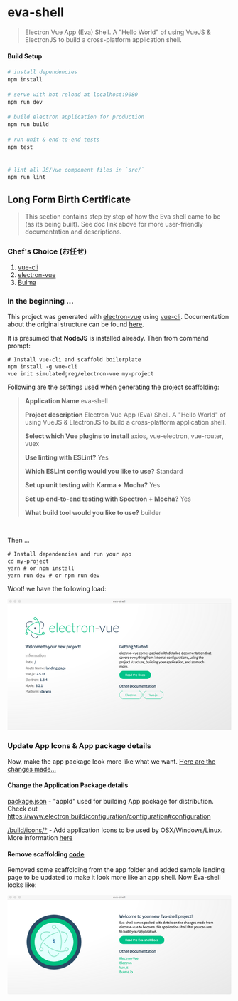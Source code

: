 # eva-shell

> Electron Vue App (Eva) Shell. A \"Hello World\" of using VueJS & ElectronJS to build a cross-platform application shell.

#### Build Setup

``` bash
# install dependencies
npm install

# serve with hot reload at localhost:9080
npm run dev

# build electron application for production
npm run build

# run unit & end-to-end tests
npm test


# lint all JS/Vue component files in `src/`
npm run lint

```

## Long Form Birth Certificate

> This section contains step by step of how the Eva shell came to be (as its being built).  See doc link above for more user-friendly documentation and descriptions.

### Chef's Choice (お任せ)
  1. [vue-cli](https://github.com/vuejs/vue-cli)
  1. [electron-vue](https://github.com/SimulatedGREG/electron-vue)
  1. [Bulma](https://www.npmjs.com/package/bulma)


### In the beginning ...
This project was generated with [electron-vue](https://github.com/SimulatedGREG/electron-vue) using [vue-cli](https://github.com/vuejs/vue-cli). Documentation about the original structure can be found [here](https://simulatedgreg.gitbooks.io/electron-vue/content/index.html).

It is presumed that **NodeJS** is installed already.  Then from command prompt:

```
# Install vue-cli and scaffold boilerplate
npm install -g vue-cli
vue init simulatedgreg/electron-vue my-project
```

Following are the settings used when generating the project scaffolding:

>**Application Name** eva-shell
>
>**Project description** Electron Vue App (Eva) Shell. A "Hello World" of using VueJS & ElectronJS to build a cross-platform application shell.
>
>**Select which Vue plugins to install** axios, vue-electron, vue-router, vuex
>
>**Use linting with ESLint?** Yes
>
>**Which ESLint config would you like to use?** Standard
>
>**Set up unit testing with Karma + Mocha?** Yes
>
>**Set up end-to-end testing with Spectron + Mocha?** Yes
>
>**What build tool would you like to use?** builder
> 
<br>

Then ...
```
# Install dependencies and run your app
cd my-project
yarn # or npm install
yarn run dev # or npm run dev
```

Woot! we have the following load:

![Scaffolded App Screenshot](doc/images/1-Scaffolded-AppScreenshot.png "Scaffolded App Screenshot")


### Update App Icons & App package details
Now, make the app package look more like what we want. [Here are the changes made...](https://github.com/cpsloal/eva-shell/commit/ca797e7a6b68f29d0e2e92ce2567bd1c68082fec)

#### Change the Application Package details
[package.json](https://github.com/cpsloal/eva-shell/commit/ca797e7a6b68f29d0e2e92ce2567bd1c68082fec#diff-b9cfc7f2cdf78a7f4b91a753d10865a2) - "appId" used for building App package for distribution.  Check out https://www.electron.build/configuration/configuration#configuration

[/build/icons/*](https://github.com/cpsloal/eva-shell/commit/ca797e7a6b68f29d0e2e92ce2567bd1c68082fec#diff-e73c6a6466b48e909dce3e7c2e2860d0) - Add application Icons to be used by OSX/Windows/Linux.  More information [here](https://www.electron.build/icons)

#### Remove scaffolding [code](https://github.com/cpsloal/eva-shell/commit/86e93979139b70066d3ef1106ff776f1163c0445)

Removed some scaffolding from the app folder and added sample landing page to be updated to make it look more like an app shell.  Now Eva-shell looks like:

![Scaffolded-- App Screenshot](doc/images/2-Less-Scaffold-Like.png "Removed some scaffolding - App Screenshot")


